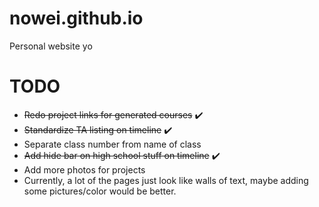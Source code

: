 # nowei.github.io

Personal website
yo

# TODO

- <s>Redo project links for generated courses</s> ✔️
- <s>Standardize TA listing on timeline</s> ✔️
- Separate class number from name of class
- <s>Add hide bar on high school stuff on timeline</s> ✔️
- Add more photos for projects
- Currently, a lot of the pages just look like walls of text, maybe adding some pictures/color would be better.
